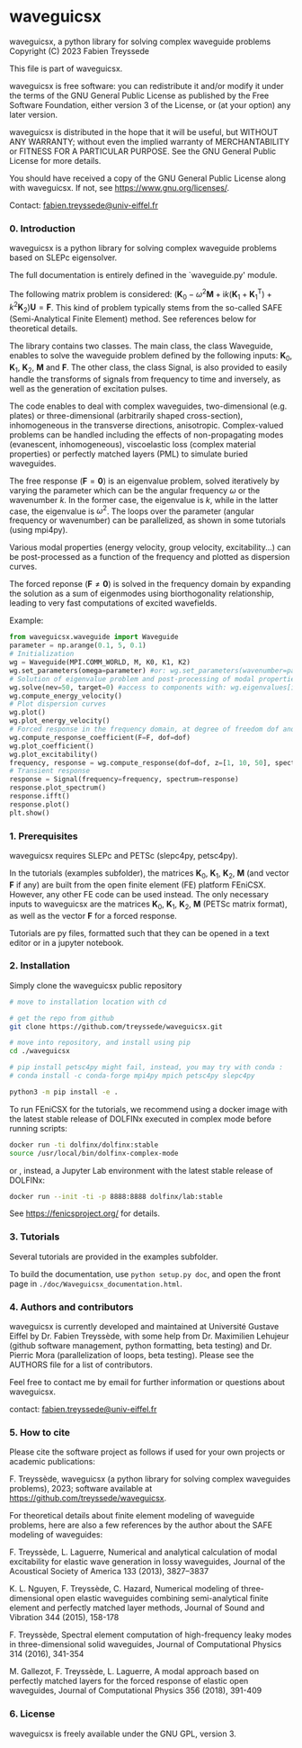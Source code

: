 # waveguicsx

waveguicsx, a python library for solving complex waveguide problems
Copyright (C) 2023  Fabien Treyssede

This file is part of waveguicsx.

waveguicsx is free software: you can redistribute it and/or modify it under the terms of the GNU General Public License as published by the Free Software Foundation, either version 3 of the License, or (at your option) any later version.

waveguicsx is distributed in the hope that it will be useful, but WITHOUT ANY WARRANTY; without even the implied warranty of MERCHANTABILITY or FITNESS FOR A PARTICULAR PURPOSE. See the GNU General Public License for more details.

You should have received a copy of the GNU General Public License along with waveguicsx. If not, see <https://www.gnu.org/licenses/>.

Contact: fabien.treyssede@univ-eiffel.fr


### 0. Introduction

waveguicsx is a python library for solving complex waveguide problems based on SLEPc eigensolver.

The full documentation is entirely defined in the `waveguide.py' module.

The following matrix problem is considered: $(\textbf{K}_0-\omega^2\textbf{M}+\text{i}k(\textbf{K}_1+\textbf{K}_1^\text{T})+k^2\textbf{K}_2)\textbf{U}=\textbf{F}$. This kind of problem typically stems from the so-called SAFE (Semi-Analytical Finite Element) method. See references below for theoretical details.

The library contains two classes. The main class, the class Waveguide, enables to solve the waveguide problem defined by the following inputs: $\textbf{K}_0$, $\textbf{K}_1$, $\textbf{K}_2$, $\textbf{M}$ and $\textbf{F}$. The other class, the class Signal, is also provided to easily handle the transforms of signals from frequency to time and inversely, as well as the generation of excitation pulses.

The code enables to deal with complex waveguides, two-dimensional (e.g. plates) or three-dimensional (arbitrarily shaped cross-section), inhomogeneous in the transverse directions, anisotropic. Complex-valued problems can be handled including the effects of non-propagating modes (evanescent, inhomogeneous), viscoelastic loss (complex material properties) or perfectly matched layers (PML) to simulate buried waveguides.

The free response ($\textbf{F}=\textbf{0}$) is an eigenvalue problem, solved iteratively by varying the parameter which can be
the angular frequency $\omega$ or the wavenumber $k$. In the former case, the eigenvalue is $k$, while in the latter case, the eigenvalue is $\omega^2$. The loops over the parameter (angular frequency or wavenumber) can be parallelized, as shown in some tutorials (using mpi4py).

Various modal properties (energy velocity, group velocity, excitability...) can be post-processed as a function of the frequency and plotted as dispersion curves.

The forced reponse ($\textbf{F}\neq\textbf{0}$) is solved in the frequency domain by expanding the solution as a sum of eigenmodes using biorthogonality relationship, leading to very fast computations of excited wavefields.

Example:

```python
from waveguicsx.waveguide import Waveguide
parameter = np.arange(0.1, 5, 0.1)
# Initialization
wg = Waveguide(MPI.COMM_WORLD, M, K0, K1, K2)
wg.set_parameters(omega=parameter) #or: wg.set_parameters(wavenumber=parameter)
# Solution of eigenvalue problem and post-processing of modal properties (iteration over the parameter)
wg.solve(nev=50, target=0) #access to components with: wg.eigenvalues[ik][imode], wg.eigenvectors[ik][idof,imode]
wg.compute_energy_velocity()
# Plot dispersion curves
wg.plot()
wg.plot_energy_velocity()
# Forced response in the frequency domain, at degree of freedom dof and axial coordinate z
wg.compute_response_coefficient(F=F, dof=dof)
wg.plot_coefficient()
wg.plot_excitability()
frequency, response = wg.compute_response(dof=dof, z=[1, 10, 50], spectrum=excitation.spectrum)
# Transient response
response = Signal(frequency=frequency, spectrum=response)
response.plot_spectrum()
response.ifft()
response.plot()
plt.show()
```


### 1. Prerequisites

waveguicsx requires SLEPc and PETSc (slepc4py, petsc4py).

In the tutorials (examples subfolder), the matrices $\textbf{K}_0$, $\textbf{K}_1$, $\textbf{K}_2$, $\textbf{M}$ (and vector $\textbf{F}$ if any) are built from the open finite element (FE) platform FEniCSX. However, any other FE code can be used instead. The only necessary inputs to waveguicsx are the matrices $\textbf{K}_0$, $\textbf{K}_1$, $\textbf{K}_2$, $\textbf{M}$ (PETSc matrix format), as well as the vector $\textbf{F}$ for a forced response.

Tutorials are py files, formatted such that they can be opened in a text editor or in a jupyter notebook.


### 2. Installation
 
Simply clone the waveguicsx public repository

```bash
# move to installation location with cd

# get the repo from github
git clone https://github.com/treyssede/waveguicsx.git

# move into repository, and install using pip
cd ./waveguicsx

# pip install petsc4py might fail, instead, you may try with conda : 
# conda install -c conda-forge mpi4py mpich petsc4py slepc4py

python3 -m pip install -e .

```

To run FEniCSX for the tutorials, we recommend using a docker image with the latest stable release of DOLFINx executed in complex mode before running scripts:
```bash
docker run -ti dolfinx/dolfinx:stable
source /usr/local/bin/dolfinx-complex-mode
```
or , instead, a Jupyter Lab environment with the latest stable release of DOLFINx:
```bash
docker run --init -ti -p 8888:8888 dolfinx/lab:stable
```
See https://fenicsproject.org/ for details.


### 3. Tutorials

Several tutorials are provided in the examples subfolder.

To build the documentation, use `python setup.py doc`, and open the front page in `./doc/Waveguicsx_documentation.html`.

### 4. Authors and contributors

waveguicsx is currently developed and maintained at Université Gustave Eiffel by Dr. Fabien Treyssède, with some help from Dr. Maximilien Lehujeur (github software management, python formatting, beta testing) and Dr. Pierric Mora (parallelization of loops, beta testing). Please see the AUTHORS file for a list of contributors.

Feel free to contact me by email for further information or questions about waveguicsx.

contact: fabien.treyssede@univ-eiffel.fr


### 5. How to cite

Please cite the software project as follows if used for your own projects or academic publications:

F. Treyssède, waveguicsx (a python library for solving complex waveguides problems), 2023; software available at https://github.com/treyssede/waveguicsx.

For theoretical details about finite element modeling of waveguide problems, here are also a few references by the author about the SAFE modeling of waveguides:

F. Treyssède, L. Laguerre, Numerical and analytical calculation of modal excitability for elastic wave generation in lossy waveguides, Journal of the Acoustical Society of America 133 (2013), 3827–3837

K. L. Nguyen, F. Treyssède, C. Hazard, Numerical modeling of three-dimensional open elastic waveguides combining semi-analytical finite element and perfectly matched layer methods, Journal of Sound and Vibration 344 (2015), 158-178

F. Treyssède, Spectral element computation of high-frequency leaky modes in three-dimensional solid waveguides, Journal of Computational Physics 314 (2016), 341-354

M. Gallezot, F. Treyssède, L. Laguerre, A modal approach based on perfectly matched layers for the forced response of elastic open waveguides, Journal of Computational Physics 356 (2018), 391-409


### 6. License

waveguicsx is freely available under the GNU GPL, version 3.

